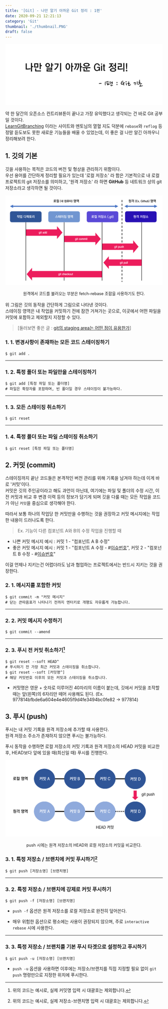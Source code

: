 ```yaml
---
title: '[Git] - 나만 알기 아까운 Git 정리 : 1편'
date: 2020-09-21 12:21:13
category: 'Git'
thumbnail: './thumbnail.PNG'
draft: false
---
```


![thumbnail](./thumbnail.PNG)

약 한 달간의 오픈소스 컨트리뷰톤이 끝나고 가장 유익했다고 생각되는 건 바로 Git 공부일 것이다.  
[LearnGitBranching](https://learngitbranching.js.org/?locale=ko) 이라는 사이트와 멘토님의 열혈 지도 덕분에 `rebase`와 `reflog` 등 정말 듣도보도 못한 새로운 기능들을 배울 수 있었는데, 이 좋은 걸 나만 알긴 아까우니 정리해보려 한다.

## 1. 깃의 기본

깃을 사용하는 목적은 코드의 버전 및 형상을 관리하기 위함이다.  
우선 용어를 간단하게 정리할 필요가 있는데 '로컬 저장소' 라 함은 기본적으로 내 로컬 프로젝트의 git 저장소를 의미하고, '원격 저장소' 라 하면 **GitHub** 등 네트워크 상의 git 저장소라고 생각하면 될 것이다.


![git의 동작](git.png)
<div style = "text-align: center; margin-bottom: 1rem; font-size: 0.8rem">원격에서 코드를 불러오는 부분은 fetch-rebase 조합을 사용하기도 한다.</div>

위 그림은 깃의 동작을 간단하게 그림으로 나타낸 것이다.  
스테이징 영역은 내 작업을 커밋하기 전에 잠깐 거쳐가는 곳으로, 이곳에서 어떤 파일을 커밋에 포함하고 제외할지 지정할 수 있다.  
> [둘러보면 좋은 글 : [git의 staging area는 어떤 점이 유용한가](https://blog.npcode.com/2012/10/23/git%EC%9D%98-staging-area%EB%8A%94-%EC%96%B4%EB%96%A4-%EC%A0%90%EC%9D%B4-%EC%9C%A0%EC%9A%A9%ED%95%9C%EA%B0%80/)]


### 1. 1. 변경사항이 존재하는 모든 코드 스테이징하기

```git
$ git add .
```

---

### 1. 2. 특정 폴더 또는 파일만을 스테이징하기

```git
$ git add [특정 파일 또는 폴더명]
# 파일은 확장자를 포함하며, 빈 폴더일 경우 스테이징이 불가능하다.
```

---

### 1. 3. 모든 스테이징 취소하기

```git
$ git reset
```

---

### 1. 4. 특정 폴더 또는 파일 스테이징 취소하기

```git
$ git reset [특정 파일 또는 폴더명]
```

## 2. 커밋 (commit)

스테이징까지 끝난 코드들은 본격적인 버전 관리를 위해 기록을 남겨야 하는데 이게 바로 '커밋'이다.  
커밋은 깃의 주인공이라고 해도 과언이 아닌데, 여기에는 파일 및 폴더의 수정 시간, 이전 커밋과 비교 후 변경 이력 등의 정보가 담기게 되며 깃을 다룰 때는 모든 작업을 코드가 아닌 `커밋`을 중심으로 생각해야 한다.  

따라서 보통 하나의 작업당 한 커밋만을 수행하는 것을 권장하고 커밋 메시지에는 작업한 내용이 드러나도록 한다.

> Ex. 기능이 다른 컴포넌트 A와 B의 수정 작업을 진행할 때

- 나쁜 커밋 메시지 예시 : 커밋 1 - "컴포넌트 A B 수정"
- 좋은 커밋 메시지 예시 : 커밋 1 - "컴포넌트 A 수정 - #[이슈번호]()", 커밋 2 - "컴포넌트 B 수정 - #[이슈번호]()"

이걸 언제나 지키는건 어렵더라도 남과 협업하는 프로젝트에서는 반드시 지키는 것을 권장한다.  

### 2. 1. 메시지를 포함한 커밋

```git
$ git commit -m "커밋 메시지"
# 닫는 큰따옴표가 나타나기 전까지 엔터키로 개행도 자유롭게 가능합니다.
```

---

### 2. 2. 커밋 메시지 수정하기

```git
$ git commit --amend
```

---

### 2. 3. 푸시 전 커밋 취소하기[^1]

```git
$ git reset --soft HEAD^
# 푸시하기 전 가장 최근 커밋과 스테이징을 취소합니다.
$ git reset --soft [커밋명^]
# 해당 커밋번호 이후의 모든 커밋과 스테이징을 취소합니다.
```

* 커밋명은 영문 + 숫자로 이루어진 40자리의 이름이 붙는데, 깃에서 커밋을 조작할 때는 앞(왼쪽)의 6자리만 떼어 사용해도 된다. <span style = "font-size: 0.88rem;">(Ex. 977814bfbde6a604e4e4605f9d4fe3494bc0fe82 -> 977814)</span>


## 3. 푸시 (push)

푸시는 내 커밋 기록을 원격 저장소에 추가할 때 사용한다.  
원격 저장소 주소가 존재하지 않으면 푸시는 불가능하다.

푸시 동작을 수행하면 로컬 저장소의 커밋 기록과 원격 저장소의 HEAD 커밋을 비교한 후, HEAD보다 앞에 있을 때(최신일 때) 푸시를 진행한다.

![push](./push.PNG)

<div style = "text-align: center; margin-bottom: 1rem; font-size: 0.8rem">push 시에는 원격 저장소의 HEAD와 로컬 저장소의 커밋을 비교한다.</div>

### 3. 1. 특정 저장소 / 브랜치에 커밋 푸시하기[^2]

```git
$ git push [저장소명] [브랜치명]
```

---


### 3. 2. 특정 저장소 / 브랜치에 강제로 커밋 푸시하기

```git
$ git push -f [저장소명] [브랜치명]
```

- `push -f` 옵션은 원격 저장소를 로컬 저장소로 완전히 덮어쓴다.

- 매우 위험한 옵션으로 평소에는 사용이 권장되지 않으며, 주로 `interactive rebase` 시에 사용한다.

---

### 3. 3. 특정 저장소 / 브랜치를 기본 푸시 타겟으로 설정하고 푸시하기

```git
$ git push -u [저장소명] [브랜치명]
```

- `push -u` 옵션을 사용하면 이후에는 저장소/브랜치를 직접 지정할 필요 없이 `git push` 명령만으로 지정한 위치에 푸시한다.


[^1]: 위의 코드는 예시로, 실제 커밋명 입력 시 대괄호는 제외합니다.
[^2]: 위의 코드는 예시로, 실제 저장소-브랜치명 입력 시 대괄호는 제외합니다.